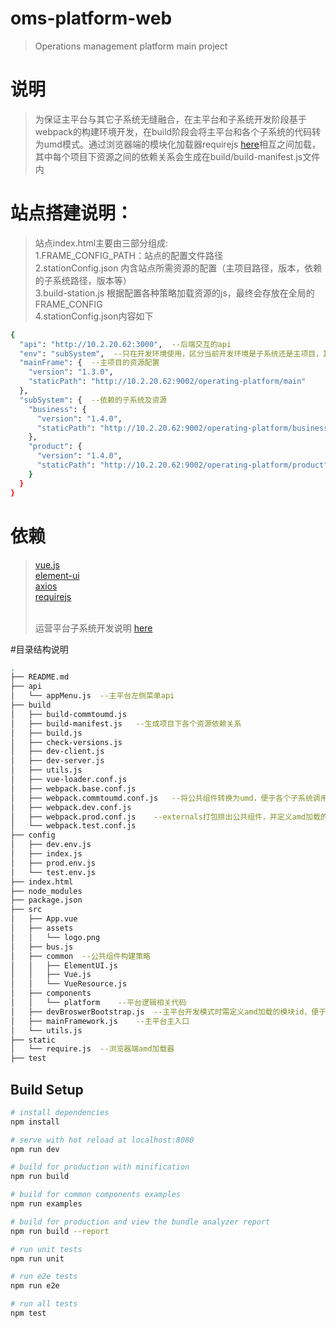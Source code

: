# oms-platform-web

> Operations management platform main project

# 说明
> 为保证主平台与其它子系统无缝融合，在主平台和子系统开发阶段基于webpack的构建环境开发，在build阶段会将主平台和各个子系统的代码转为umd模式。通过浏览器端的模块化加载器requirejs [here](http://requirejs.org/)相互之间加载，其中每个项目下资源之间的依赖关系会生成在build/build-manifest.js文件内

# 站点搭建说明：
> 站点index.html主要由三部分组成:<br>
> 1.FRAME_CONFIG_PATH：站点的配置文件路径<br>
> 2.stationConfig.json 内含站点所需资源的配置（主项目路径，版本，依赖的子系统路径，版本等）<br>
> 3.build-station.js 根据配置各种策略加载资源的js，最终会存放在全局的FRAME_CONFIG<br>
> 4.stationConfig.json内容如下<br>

``` bash
{
  "api": "http://10.2.20.62:3000",  --后端交互的api
  "env": "subSystem",  --只在开发环境使用，区分当前开发环境是子系统还是主项目，其它环境去除此项
  "mainFrame": {  --主项目的资源配置
    "version": "1.3.0",
    "staticPath": "http://10.2.20.62:9002/operating-platform/main"
  },
  "subSystem": {  --依赖的子系统及资源
    "business": {
      "version": "1.4.0",
      "staticPath": "http://10.2.20.62:9002/operating-platform/business"
    },
    "product": {
      "version": "1.4.0",
      "staticPath": "http://10.2.20.62:9002/operating-platform/product"
    }
  }
}
```

# 依赖
> [vue.js](https://cn.vuejs.org/)<br>
> [element-ui](http://element.eleme.io/#/zh-CN)<br>
> [axios](https://github.com/mzabriskie/axios)<br>
> [requirejs](http://requirejs.org/)<br><br>
>
> 运营平台子系统开发说明 [here](http://git.server.gingkoo/wei.wang/operating-platform-subweb)


#目录结构说明
``` bash
.
├── README.md
├── api
│   └── appMenu.js	--主平台左侧菜单api
├── build
│   ├── build-commtoumd.js
│   ├── build-manifest.js	--生成项目下各个资源依赖关系
│   ├── build.js
│   ├── check-versions.js
│   ├── dev-client.js
│   ├── dev-server.js
│   ├── utils.js
│   ├── vue-loader.conf.js
│   ├── webpack.base.conf.js
│   ├── webpack.commtoumd.conf.js	--将公共组件转换为umd，便于各个子系统调用
│   ├── webpack.dev.conf.js
│   ├── webpack.prod.conf.js	--externals打包排出公共组件，并定义amd加载的模块id
│   └── webpack.test.conf.js
├── config
│   ├── dev.env.js
│   ├── index.js
│   ├── prod.env.js
│   └── test.env.js
├── index.html
├── node_modules
├── package.json
├── src
│   ├── App.vue
│   ├── assets
│   │   └── logo.png
│   ├── bus.js
│   ├── common	--公共组件构建策略
│   │   ├── ElementUI.js
│   │   ├── Vue.js
│   │   └── VueResource.js
│   ├── components
│   │   └── platform	--平台逻辑相关代码
│   ├── devBroswerBootstrap.js	--主平台开发模式时需定义amd加载的模块id，便于与其它子系统集成
│   ├── mainFramework.js	--主平台主入口
│   └── utils.js
├── static
│   └── require.js	--浏览器端amd加载器
├── test
```
## Build Setup

``` bash
# install dependencies
npm install

# serve with hot reload at localhost:8080
npm run dev

# build for production with minification
npm run build

# build for common components examples
npm run examples

# build for production and view the bundle analyzer report
npm run build --report

# run unit tests
npm run unit

# run e2e tests
npm run e2e

# run all tests
npm test
```
